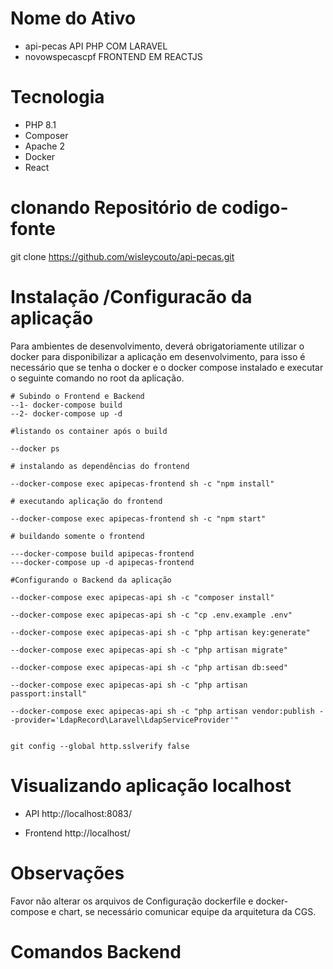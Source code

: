 # Nome do Ativo
* api-pecas API  PHP COM LARAVEL
* novowspecascpf FRONTEND EM REACTJS 

# Tecnologia
* PHP 8.1
* Composer
* Apache 2
* Docker
* React


# clonando Repositório de codigo-fonte
git clone https://github.com/wisleycouto/api-pecas.git

# Instalação /Configuracão da aplicação

Para ambientes de desenvolvimento,  deverá obrigatoriamente utilizar o docker para disponibilizar a aplicação em desenvolvimento, para isso é necessário que se tenha o docker e o docker compose instalado e executar o seguinte comando no root da aplicação.

```
# Subindo o Frontend e Backend
--1- docker-compose build
--2- docker-compose up -d

#listando os container após o build

--docker ps

# instalando as dependências do frontend

--docker-compose exec apipecas-frontend sh -c "npm install"

# executando aplicação do frontend

--docker-compose exec apipecas-frontend sh -c "npm start"

# buildando somente o frontend

---docker-compose build apipecas-frontend
---docker-compose up -d apipecas-frontend

#Configurando o Backend da aplicação

--docker-compose exec apipecas-api sh -c "composer install"

--docker-compose exec apipecas-api sh -c "cp .env.example .env"

--docker-compose exec apipecas-api sh -c "php artisan key:generate"

--docker-compose exec apipecas-api sh -c "php artisan migrate"

--docker-compose exec apipecas-api sh -c "php artisan db:seed"

--docker-compose exec apipecas-api sh -c "php artisan passport:install"

--docker-compose exec apipecas-api sh -c "php artisan vendor:publish --provider='LdapRecord\Laravel\LdapServiceProvider'"


git config --global http.sslverify false

```

# Visualizando aplicação localhost
* API 
http://localhost:8083/

* Frontend
http://localhost/

# Observações 

Favor não alterar os arquivos de Configuração  dockerfile e docker-compose e chart, se necessário comunicar equipe da arquitetura da CGS.

# Comandos Backend

